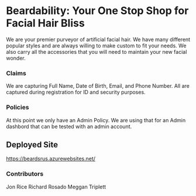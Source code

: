 # Beardability: Your One Stop Shop for Facial Hair Bliss

 We are your premier purveyor of artificial facial hair. We have many different popular styles and are always willing to make custom to fit your needs. We also carry all the accessories that you will need to maintain your new facial wonder. 

 ### Claims

 We are capturing Full Name, Date of Birth, Email, and Phone Number. All are captured during registration for ID and security purposes. 

 ### Policies

 At this point we only have an Admin Policy. We are using that for an Admin dashbord that can be tested with an admin account. 

 ## Deployed Site

 https://beardsrus.azurewebsites.net/ 

 ### Contributors
 
 Jon Rice
 Richard Rosado
 Meggan Triplett

